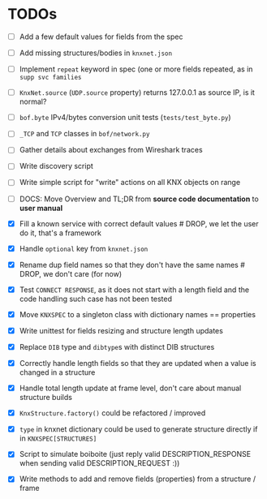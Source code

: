 TODOs
=====

- [ ] Add a few default values for fields from the spec
- [ ] Add missing structures/bodies in `knxnet.json`
- [ ] Implement `repeat` keyword in spec (one or more fields repeated, as in `supp svc families`
- [ ] `KnxNet.source` (`UDP.source` property) returns 127.0.0.1 as source IP, is it normal? 
- [ ] `bof.byte` IPv4/bytes conversion unit tests (`tests/test_byte.py`)
- [ ] `_TCP` and `TCP` classes in `bof/network.py` 
- [ ] Gather details about exchanges from Wireshark traces
- [ ] Write discovery script
- [ ] Write simple script for "write" actions on all KNX objects on range
- [ ] DOCS: Move Overview and TL;DR from **source code documentation** to **user manual**

- [X] Fill a known service with correct default values # DROP, we let the user do it, that's a framework
- [X] Handle `optional` key from `knxnet.json`
- [X] Rename dup field names so that they don't have the same names # DROP, we don't care (for now)
- [X] Test `CONNECT RESPONSE`, as it does not start with a length field and the code handling such case has not been tested
- [X] Move `KNXSPEC` to a singleton class with dictionary names == properties
- [X] Write unittest for fields resizing and structure length updates
- [X] Replace `DIB` type and `dibtype`s with distinct DIB structures
- [X] Correctly handle length fields so that they are updated when a value is changed in a structure
- [X] Handle total length update at frame level, don't care about manual structure builds
- [X] `KnxStructure.factory()` could be refactored / improved
- [X] `type` in knxnet dictionary could be used to generate structure directly if in `KNXSPEC[STRUCTURES]`
- [X] Script to simulate boiboite (just reply valid DESCRIPTION_RESPONSE when sending valid DESCRIPTION_REQUEST :))
- [X] Write methods to add and remove fields (properties) from a structure / frame
